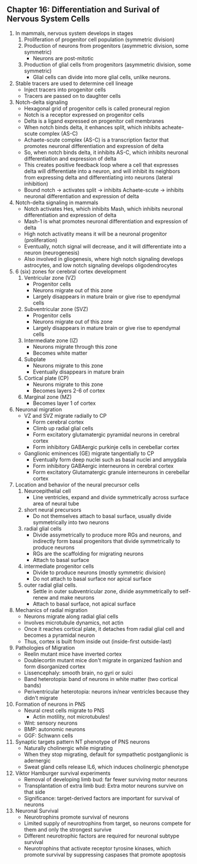 
## Chapter 16: Differentiation and Surival of Nervous System Cells

1. In mammals, nervous system develops in stages
    1. Proliferation of progenitor cell population (symmetric division)
    2. Production of neurons from progenitors (asymmetric division, some symmetric)
        - Neurons are post-mitotic
    3. Production of glial cells from progenitors (asymmetric division, some symmetric)
        - Glial cells can divide into more glial cells, unlike neurons.
2. Stable tracers are used to determine cell lineage
    - Inject tracers into progenitor cells
    - Tracers are passed on to daughter cells
3. Notch-delta signaling
    - Hexagonal grid of progenitor cells is called proneural region
    - Notch is a receptor expressed on progenitor cells
    - Delta is a ligand expressed on progenitor cell membranes
    - When notch binds delta, it enhances split, which inhibits acheate-scute complex (AS-C)
    - Achaete-scute complex (AS-C) is a transcription factor that promotes neuronal differentiation and expression of delta
    - So, when notch binds delta, it inhibits AS-C, which inhibits neuronal differentiation and expression of delta
    - This creates positive feedback loop where a cell that expresses delta will differentiate into a neuron, and will inhibit its neighbors from expressing delta and differentiating into neurons (lateral inhibition)
    - Bound notch -> activates split -> inhibits Achaete-scute -> inhibits neuronal differentiation and expression of delta
4. Notch-delta signaling in mammals
    - Notch activates Hes, which inhibits Mash, which inhibits neuronal differentiation and expression of delta
    - Mash-1 is what promotes neuronal differentiation and expression of delta
    - High notch activatity means it will be a neuronal progenitor (proliferation)
    - Eventually, notch signal will decrease, and it will differentiate into a neuron (neurogenesis)
    - Also involved in gliogenesis, where high notch signaling develops astrocytes, and low notch signaling develops oligodendrocytes
5. 6 (six) zones for cerebral cortex development
    1. Ventricular zone (VZ)
        - Progenitor cells
        - Neurons migrate out of this zone
        - Largely disappears in mature brain or give rise to ependymal cells
    2. Subventricular zone (SVZ)
        - Progenitor cells
        - Neurons migrate out of this zone
        - Largely disappears in mature brain or give rise to ependymal cells
    3. Intermediate zone (IZ)
        - Neurons migrate through this zone
        - Becomes white matter
    4. Subplate
        - Neurons migrate to this zone
        - Eventually disappears in mature brain
    5. Cortical plate (CP)
        - Neurons migrate to this zone
        - Becomes layers 2-6 of cortex
    6. Marginal zone (MZ)
        - Becomes layer 1 of cortex
6. Neuronal migration
    - VZ and SVZ migrate radially to CP
        - Form cerebral cortex
        - Climb up radial glial cells
        - Form excitatory glutamatergic pyramidal neurons in cerebral cortex
        - Form inhibitory GABAergic purkinje cells in cerebellar cortex
    - Ganglionic eminences (GE) migrate tangentially to CP
        - Eventually form deep nuclei such as basal nuclei and amygdala
        - Form inhibitory GABAergic interneurons in cerebral cortex
        - Form excitatory Glutamatergic granule interneurons in cerebellar cortex
7. Location and behavior of the neural precursor cells
    1. Neuroepithelial cell
        - Line ventricles, expand and divide symmetrically across surface area of neural tube
    2. short neural precursors
        - Do not themselves attach to basal surface, usually divide symmetrically into two neurons
    3. radial glial cells
        - Divide assymetrically to produce more RGs and neurons, and indirectly form basal progenitors that divide symmetrically to produce neurons
        - RGs are the scaffolding for migrating neurons
        - Attach to basal surface
    4. intermediate progenitor cells
        - Divide to produce neurons (mostly symmetric division) 
        - Do not attach to basal surface nor apical surface
    5. outer radial glial cells.
        - Settle in outer subventricular zone, divide asymmetrically to self-renew and make neurons
        - Attach to basal surface, not apical surface
8. Mechanics of radial migration
    - Neurons migrate along radial glial cells
    - Involves microtubule dynamics, not actin
    - Once it reaches cortical plate, it detaches from radial glial cell and becomes a pyramidal neuron
    - Thus, cortex is built from inside out (inside-first outside-last)
9. Pathologies of Migration
    - Reelin mutant mice have inverted cortex
    - Doublecortin mutant mice don't migrate in organized fashion and form disorganized cortex
    - Lissencephaly: smooth brain, no gyri or sulci
    - Band heterotopia: band of neurons in white matter (two cortical bands)
    - Periventricular heterotopia: neurons in/near ventricles because they didn't migrate
10. Formation of neurons in PNS
    - Neural crest cells migrate to PNS
        - Actin motility, not microtubules!
    - Wnt: sensory neurons
    - BMP: autonomic neurons
    - GGF: Schwann cells
11. Synaptic targets pattern NT phenotype of PNS neurons
    - Naturally cholinergic while migrating
    - When they stop migrating, default for sympathetic postganglionic is adernergic
    - Sweat gland cells release IL6, which induces cholinergic phenotype
12. Viktor Hamburger survival experiments
    - Removal of developing limb bud: far fewer surviving motor neurons
    - Transplantation of extra limb bud: Extra motor neurons survive on that side
    - Significance: target-derived factors are important for survival of neurons
13. Neuronal Survival
    - Neurotrophins promote survival of neurons
    - Limited supply of neurotrophins from target, so neurons compete for them and only the strongest survive
    - Different neurotrophic factors are required for neuronal subtype survival
    - Neurotrophins that activate receptor tyrosine kinases, which promote survival by suppressing caspases that promote apoptosis